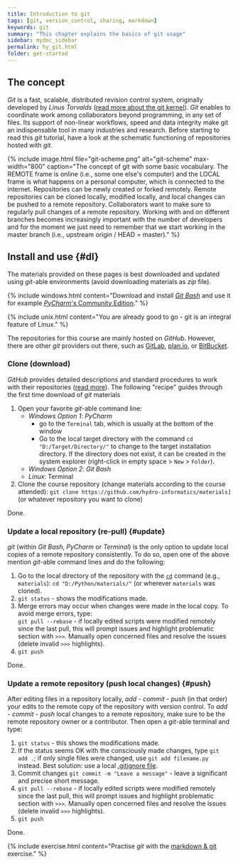 ```yaml
---
title: Introduction to git
tags: [git, version_control, sharing, markdown]
keywords: git
summary: "This chapter explains the basics of git usage"
sidebar: mydoc_sidebar
permalink: hy_git.html
folder: get-started
---
```


## The concept
*Git* is a fast, scalable, distributed revision control system, originally developed by *Linus Torvalds*  ([read more about the git kernel](https://git.kernel.org/)). *Git* enables to coordinate work among collaborators beyond programming, in any set of files. Its support of non-linear workflows, speed and data integrity make git an indispensable tool in many industries and research. Before starting to read this *git* tutorial, have a look at the schematic functioning of repositories hosted with *git*.

{% include image.html file="git-scheme.png" alt="git-scheme" max-width="800" caption="The concept of git with some basic vocabulary. The REMOTE frame is online (i.e., some one else's computer) and the LOCAL frame is what happens on a personal computer, which is connected to the internet. Repositories can be newly created or forked remotely. Remote repositories can be cloned locally, modified locally, and local changes can be pushed to a remote repository. Collaborators want to make sure to regularly pull changes of a remote repository. Working with and on different branches becomes increasingly important with the number of developers and for the moment we just need to remember that we start working in the master branch (i.e., upstream origin / HEAD = master)." %}  

## Install and use {#dl}
The materials provided on these pages is best downloaded and updated using *git*-able environments (avoid downloading materials as *zip* file).

{% include windows.html content="Download and install [*Git Bash*](https://git-scm.com/downloads) and use it for example [*PyCharm*'s Community Edition](https://www.jetbrains.com/pycharm/)." %}

{% include unix.html content="You are already good to go - git is an integral feature of Linux." %}

The repositories for this course are mainly hosted on *GitHub*. However, there are other *git* providers out there, such as [GitLab](https://gitlab.com/pages), [plan.io](https://plan.io/knowledge-management/), or [BitBucket](https://bitbucket.org/).

### Clone (download)
*GitHub* provides detailed descriptions and standard procedures to work with their repositories ([read more](https://help.github.com/en/articles/cloning-a-repository)). The following "recipe" guides through the first time download of *git* materials

1. Open your favorite *git*-able command line:
    * *Windows Option 1*: *PyCharm*
        + go to the `Terminal` tab, which is usually at the bottom of the window
        + Go to the local target directory with the command `cd "D:/Target/Directory/"` to change to the target installation directory. If the directory does not exist, it can be created in the system explorer (right-click in empty space > `New` > `Folder`).
    * *Windows Option 2*: *Git Bash*
    * *Linux*: Terminal
1. Clone the course repository (change materials according to the course attended): `git clone https://github.com/hydro-informatics/materials]` (or whatever repository you want to clone)

Done.

### Update a local repository (re-pull) {#update}

*git* (within *Git Bash*, *PyCharm* or *Terminal*) is the only option to update local copies of a remote repository consistently. To do so, open one of the above mention *git*-able command lines and do the following:

1. Go to the local directory of the repository with the [`cd`](https://en.wikipedia.org/wiki/Cd_(command)) command (e.g., `materials`): `cd "D:/Python/materials/"` (or wherever `materials` was cloned).
1. `git status` - shows the modifications made.
1.  Merge errors may occur when changes were made in the local copy. To avoid merge errors, type: </br> `git pull --rebase` - if locally edited scripts were modified remotely since the last pull, this will prompt issues and highlight problematic section with `>>>`. Manually open concerned files and resolve the issues (delete invalid `>>>` highlights).
1. `git push`

Done.


### Update a remote repository (push local changes) {#push}

After editing files in a repository locally, *add* - *commit* - *push* (in that order) your edits to the remote copy of the repository with version control. To *add* - *commit* - *push* local changes to a remote repository, make sure to be the remote repository owner or a contributor. Then open a *git*-able terminal and type:
1. `git status` - this shows the modifications made.
1. If the status seems OK with the consciously made changes, type `git add .`; if only single files were changed, use `git add filename.py` instead. Best solution: use a local [.gitignore file](https://help.github.com/en/github/using-git/ignoring-files).
1. Commit changes `git commit -m "Leave a message"` - leave a significant and precise short message.
1. `git pull --rebase` - if locally edited scripts were modified remotely since the last pull, this will prompt issues and highlight problematic section with `>>>`. Manually open concerned files and resolve the issues (delete invalid `>>>` highlights).
1. `git push`

Done.

{% include exercise.html content="Practise *git* with the [markdown & git](ex_git.html) exercise." %}
